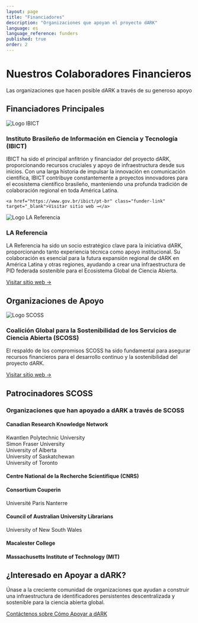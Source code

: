 ```yaml
---
layout: page
title: "Financiadores"
description: "Organizaciones que apoyan el proyecto dARK"
language: es
language_reference: funders
published: true
order: 2
---
```


<div class="funders-header">
  <h1>Nuestros Colaboradores Financieros</h1>
  <p class="lead-text">Las organizaciones que hacen posible dARK a través de su generoso apoyo</p>
</div>

## Financiadores Principales

<div class="funder-card primary">
  <div class="logo-container">
    <img src="{{ site.baseurl }}/assets/img/ibict-logo.png" alt="Logo IBICT" class="funder-logo">
  </div>
  <div class="funder-info">
    <h3>Instituto Brasileño de Información en Ciencia y Tecnología (IBICT)</h3>
       <p>IBICT ha sido el principal anfitrión y financiador del proyecto dARK, proporcionando recursos cruciales y apoyo de infraestructura desde sus inicios. Con una larga historia de impulsar la innovación en comunicación científica, IBICT contribuye constantemente a proyectos innovadores para el ecosistema científico brasileño, manteniendo una profunda tradición de colaboración regional en toda América Latina.</p>

    <a href="https://www.gov.br/ibict/pt-br" class="funder-link" target="_blank">Visitar sitio web →</a>
  </div>
</div>
<div class="funder-card primary">
  <div class="logo-container">
    <img src="{{ site.baseurl }}/assets/img/lareferencia-logo.png" alt="Logo LA Referencia" class="funder-logo">
  </div>
  <div class="funder-info">
    <h3>LA Referencia</h3>
        <p>LA Referencia ha sido un socio estratégico clave para la iniciativa dARK, proporcionando tanto experiencia técnica como apoyo institucional. Su colaboración es esencial para la futura expansión regional de dARK en América Latina y otras regiones, ayudando a crear una infraestructura de PID federada sostenible para el Ecosistema Global de Ciencia Abierta.</p>
    <a href="http://www.lareferencia.info/es/" class="funder-link" target="_blank">Visitar sitio web →</a>
  </div>
</div>

## Organizaciones de Apoyo

<div class="funder-card">
  <div class="logo-container">
    <img src="{{ site.baseurl }}/assets/img/scoss-logo.png" alt="Logo SCOSS" class="funder-logo">
  </div>
  <div class="funder-info">
    <h3>Coalición Global para la Sostenibilidad de los Servicios de Ciencia Abierta (SCOSS)</h3>
    <p>El respaldo de los compromisos SCOSS ha sido fundamental para asegurar recursos financieros para el desarrollo continuo y la sostenibilidad del proyecto dARK.</p>
    <a href="https://scoss.org/" class="funder-link" target="_blank">Visitar sitio web →</a>
  </div>
</div>

## Patrocinadores SCOSS

<div class="pledgers-section">
  <h3>Organizaciones que han apoyado a dARK a través de SCOSS</h3>
  
  <div class="pledgers-group">
    <h4 class="consortium-title">Canadian Research Knowledge Network</h4>
    <div class="pledgers-list">
      <div class="pledger-item">Kwantlen Polytechnic University</div>
      <div class="pledger-item">Simon Fraser University</div>
      <div class="pledger-item">University of Alberta</div>
      <div class="pledger-item">University of Saskatchewan</div>
      <div class="pledger-item">University of Toronto</div>
    </div>
  </div>
  
  <div class="pledgers-group">
    <h4 class="consortium-title">Centre National de la Recherche Scientifique (CNRS)</h4>
  </div>
  
  <div class="pledgers-group">
    <h4 class="consortium-title">Consortium Couperin</h4>
    <div class="pledgers-list">
      <div class="pledger-item">Université Paris Nanterre</div>
    </div>
  </div>
  
  <div class="pledgers-group">
    <h4 class="consortium-title">Council of Australian University Librarians</h4>
    <div class="pledgers-list">
      <div class="pledger-item">University of New South Wales</div>
    </div>
  </div>
  
  <div class="pledgers-group">
    <h4 class="consortium-title">Macalester College</h4>
  </div>
  
  <div class="pledgers-group">
    <h4 class="consortium-title">Massachusetts Institute of Technology (MIT)</h4>
  </div>
</div>

<div class="support-cta">
  <h2>¿Interesado en Apoyar a dARK?</h2>
  <p>Únase a la creciente comunidad de organizaciones que ayudan a construir una infraestructura de identificadores persistentes descentralizada y sostenible para la ciencia abierta global.</p>
  <a href="{{ site.baseurl }}/es/contact#apoyando-a-dark-como-financiador" class="cta-button">Contáctenos sobre Cómo Apoyar a dARK</a>
</div>
